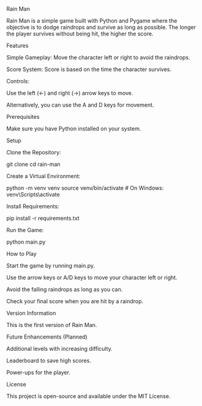 Rain Man

Rain Man is a simple game built with Python and Pygame where the objective is to dodge raindrops and survive as long as possible. The longer the player survives without being hit, the higher the score.

Features

Simple Gameplay: Move the character left or right to avoid the raindrops.

Score System: Score is based on the time the character survives.

Controls:

Use the left (←) and right (→) arrow keys to move.

Alternatively, you can use the A and D keys for movement.

Prerequisites

Make sure you have Python installed on your system.

Setup

Clone the Repository:

git clone <repository-url>
cd rain-man

Create a Virtual Environment:

python -m venv venv
source venv/bin/activate   # On Windows: venv\Scripts\activate

Install Requirements:

pip install -r requirements.txt

Run the Game:

python main.py

How to Play

Start the game by running main.py.

Use the arrow keys or A/D keys to move your character left or right.

Avoid the falling raindrops as long as you can.

Check your final score when you are hit by a raindrop.

Version Information

This is the first version of Rain Man.

Future Enhancements (Planned)

Additional levels with increasing difficulty.

Leaderboard to save high scores.

Power-ups for the player.

License

This project is open-source and available under the MIT License.

